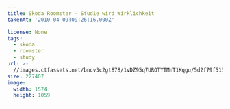 ```yaml
---
title: Skoda Roomster - Studie wird Wirklichkeit
takenAt: '2010-04-09T09:26:16.000Z'

license: None
tags:
  - skoda
  - roomster
  - study
url: >-
  //images.ctfassets.net/bncv3c2gt878/1vDZ95q7UROTYTMnT1Kqgu/5d2f79f51569eb6142a9440d56fbcf66/skoda-roomster---studie-wird-wirklichkeit_4504430655_o
size: 227407
image:
  width: 1574
  height: 1059
---
```

